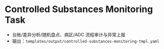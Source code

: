 # Controlled Substances Monitoring Task

- 台账/差异分析/随机盘点、病区/ADC 流程审计与异常上报
- 输出：`templates/output/controlled-substances-monitoring-tmpl.yaml`
